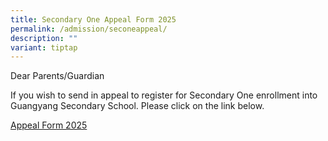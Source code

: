 ```yaml
---
title: Secondary One Appeal Form 2025
permalink: /admission/seconeappeal/
description: ""
variant: tiptap
---
```

<p>Dear Parents/Guardian</p>
<p>If you wish to send in appeal to register for Secondary One enrollment
into Guangyang Secondary School. Please click on the link below.</p>
<p><a href="https://go.gov.sg/gysssec1appeal" rel="noopener nofollow" target="_blank">Appeal Form 2025</a>
</p>